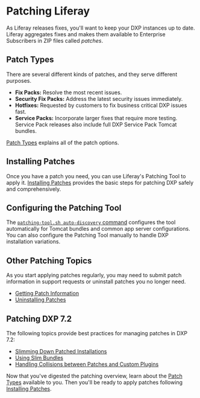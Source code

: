 # Patching Liferay

As Liferay releases fixes, you'll want to keep your DXP instances up to date. Liferay aggregates fixes and makes them available to Enterprise Subscribers in ZIP files called _patches_.

## Patch Types

There are several different kinds of patches, and they serve different purposes.

* **Fix Packs:** Resolve the most recent issues.
* **Security Fix Packs:** Address the latest security issues immediately.
* **Hotfixes:** Requested by customers to fix business critical DXP issues fast.
* **Service Packs:** Incorporate larger fixes that require more testing. Service Pack releases also include full DXP Service Pack Tomcat bundles.

[Patch Types](./understanding-patch-types) explains all of the patch options.

## Installing Patches

Once you have a patch you need, you can use Liferay's Patching Tool to apply it. [Installing Patches](./installing-patches.md) provides the basic steps for patching DXP safely and comprehensively.

## Configuring the Patching Tool

The [`patching-tool.sh auto-discovery` command](./configuring-the-patching-tool.md) configures the tool automatically for Tomcat bundles and common app server configurations. You can also configure the Patching Tool manually to handle DXP installation variations.

## Other Patching Topics

As you start applying patches regularly, you may need to submit patch information in support requests or uninstall patches you no longer need.

* [Getting Patch Information](./getting-patch-information.md)
* [Uninstalling Patches](./uninstalling-patches.md)

## Patching DXP 7.2 

The following topics provide best practices for managing patches in DXP 7.2:

* [Slimming Down Patched Installations](./advanced-patching-for-dxp-7-2/slimming-down-patched-installations.md)
* [Using Slim Bundles](./advanced-patching-for-dxp-7-2/using-slim-bundles.md)
* [Handling Collisions between Patches and Custom Plugins](./advanced-patching-for-dxp-7-2/custom-code-and-patch-compatibility.md)

Now that you've digested the patching overview, learn about the [Patch Types](./understanding-patch-types.md) available to you. Then you'll be ready to apply patches following [Installing Patches](./installing-patches.md).
